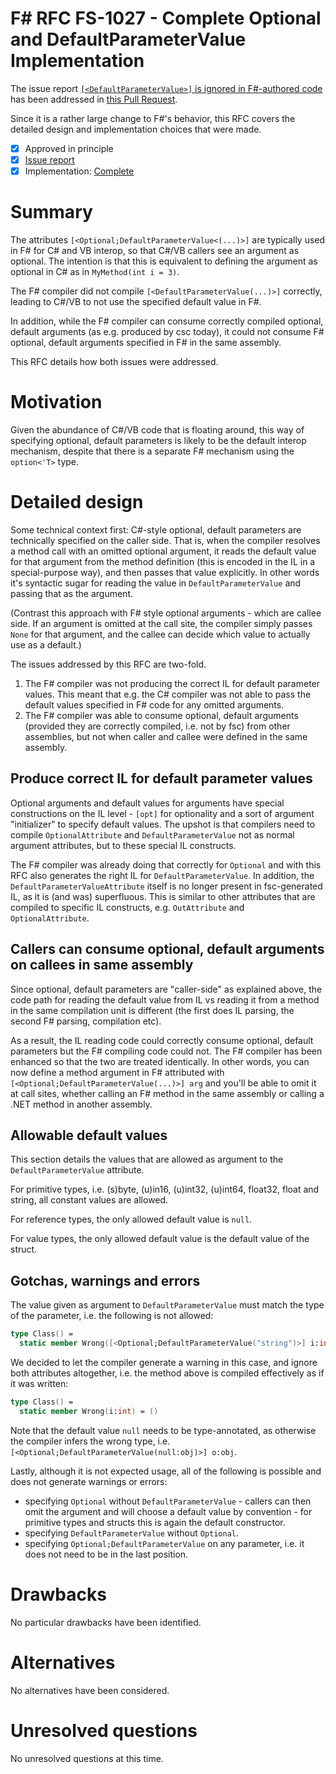 # F# RFC FS-1027 - Complete Optional and DefaultParameterValue Implementation

The issue report [`[<DefaultParameterValue>]` is ignored in F#-authored code](https://github.com/Microsoft/visualfsharp/issues/96)
has been addressed in [this Pull Request](https://github.com/Microsoft/visualfsharp/pull/1812).

Since it is a rather large change to F#'s behavior, this RFC covers the detailed design and implementation choices that were made.

* [x] Approved in principle
* [x] [Issue report](https://github.com/Microsoft/visualfsharp/issues/96)
* [x] Implementation: [Complete](https://github.com/Microsoft/visualfsharp/pull/1812)

# Summary
[summary]: #summary

The attributes `[<Optional;DefaultParameterValue<(...)>]` are typically used
in F# for C# and VB interop, so that C#/VB callers see an argument as optional.
The intention is that this is equivalent to defining the argument as optional in C# as in `MyMethod(int i = 3)`.

The F# compiler did not compile `[<DefaultParameterValue(...)>]` correctly, leading
to C#/VB to not use the specified default value in F#.

In addition, while the F# compiler can consume correctly compiled optional,
default arguments (as e.g. produced by csc today), it could not consume F# optional, default arguments
specified in F# in the same assembly.

This RFC details how both issues were addressed.

# Motivation
[motivation]: #motivation

Given the abundance of C#/VB code that is floating around, this way of specifying optional,
default parameters is likely to be the default interop mechanism, despite that there is a
separate F# mechanism using the `option<'T>` type.

# Detailed design
[design]: #detailed-design

Some technical context first: C#-style optional, default parameters are technically
specified on the caller side. That is, when the compiler resolves a method call with
an omitted optional argument, it reads the default value for that argument from the method
definition (this is encoded in the IL in a special-purpose way), and then passes that value explicitly.
In other words it's syntactic sugar for reading the value in `DefaultParameterValue`
and passing that as the argument.

(Contrast this approach with F# style optional arguments - which are callee side.
If an argument is omitted at the call site, the compiler simply passes `None` for that
argument, and the callee can decide which value to actually use as a default.)

The issues addressed by this RFC are two-fold.
1. The F# compiler was not producing the correct IL for default parameter values.
This meant that e.g. the C# compiler was not able to pass the default values specified
in F# code for any omitted arguments.
2. The F# compiler was able to consume optional, default arguments (provided they are
correctly compiled, i.e. not by fsc) from other assemblies, but not when caller and callee
were defined in the same assembly.

## Produce correct IL for default parameter values

Optional arguments and default values for arguments have special constructions
on the IL level - `[opt]` for optionality and a sort of argument "initializer" to
specify default values. The upshot is that compilers need to compile `OptionalAttribute`
and `DefaultParameterValue` not as normal argument attributes, but to these special IL
constructs.

The F# compiler was already doing that correctly for `Optional` and with
this RFC also generates the right IL for `DefaultParameterValue`. In addition, the
`DefaultParameterValueAttribute` itself is no longer present in fsc-generated IL, as it is
(and was) superfluous. This is similar to other attributes that are compiled to
specific IL constructs, e.g. `OutAttribute` and `OptionalAttribute`.

## Callers can consume optional, default arguments on callees in same assembly

Since optional, default parameters are "caller-side" as explained above, the code path
for reading the default value from IL vs reading it from a method in the same compilation
unit is different (the first does IL parsing, the second F# parsing, compilation etc).

As a result, the IL reading code could correctly consume optional, default parameters but
the F# compiling code could not. The F# compiler has been enhanced so that the two
are treated identically. In other words, you can now define a method argument in F# attributed
with `[<Optional;DefaultParameterValue(...)>] arg` and you'll be able to omit it
at call sites, whether calling an F# method in the same assembly or calling a .NET
method in another assembly.

## Allowable default values

This section details the values that are allowed as argument to the `DefaultParameterValue`
attribute.

For primitive types, i.e. (s)byte, (u)in16, (u)int32, (u)int64, float32, float and string, all constant
values are allowed.

For reference types, the only allowed default value is `null`.

For value types, the only allowed default value is the default value of the struct.

## Gotchas, warnings and errors

The value given as argument to `DefaultParameterValue` must match the type of the
parameter, i.e. the following is not allowed:

```fsharp
type Class() =
  static member Wrong([<Optional;DefaultParameterValue("string")>] i:int) = ()
```
We decided to let the compiler generate a warning in this case, and ignore both
attributes altogether, i.e. the method above is compiled effectively as if it was
written:

```fsharp
type Class() =
  static member Wrong(i:int) = ()
```
Note that the default value `null` needs to be type-annotated, as otherwise the
compiler infers the wrong type, i.e. `[<Optional;DefaultParameterValue(null:obj)>] o:obj`.

Lastly, although it is not expected usage, all of the following is possible and does not
generate warnings or errors:
- specifying `Optional` without `DefaultParameterValue` - callers can then omit the argument
and will choose a default value by convention - for primitive types and structs this is
again the default constructor.
- specifying `DefaultParameterValue` without `Optional`.
- specifying `Optional;DefaultParameterValue` on any parameter, i.e. it does not need
to be in the last position.

# Drawbacks
[drawbacks]: #drawbacks

No particular drawbacks have been identified.

# Alternatives
[alternatives]: #alternatives

No alternatives have been considered.

# Unresolved questions
[unresolved]: #unresolved-questions

No unresolved questions at this time.
